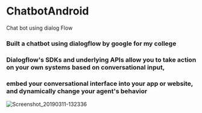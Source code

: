 # ChatbotAndroid
Chat bot using  dialog Flow

### Built a chatbot using dialogflow by google for my college
### Dialogflow's SDKs and underlying APIs allow you to take action on your own systems based on conversational input,
### embed your conversational interface into your app or website, and dynamically change your agent's behavior

![Screenshot_20190311-132336](https://user-images.githubusercontent.com/34384226/54110434-64e99400-4407-11e9-88ab-0c3f9dffa3fd.png)




